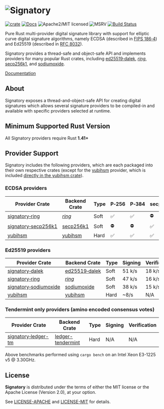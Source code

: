 # ![Signatory][logo]

[![crate][crate-image]][crate-link]
[![Docs][docs-image]][docs-link]
![Apache2/MIT licensed][license-image]
![MSRV][rustc-image]
[![Build Status][build-image]][build-link]

Pure Rust multi-provider digital signature library with support for elliptic
curve digital signature algorithms, namely ECDSA (described in [FIPS 186‑4])
and Ed25519 (described in [RFC 8032]).

Signatory provides a thread-safe and object-safe API and implements providers
for many popular Rust crates, including [ed25519‑dalek], [*ring*], [secp256k1], 
and [sodiumoxide].

[Documentation][docs-link]

## About

Signatory exposes a thread-and-object-safe API for creating digital signatures
which allows several signature providers to be compiled-in and available with
specific providers selected at runtime.

## Minimum Supported Rust Version

All Signatory providers require Rust **1.41+**

## Provider Support

Signatory includes the following providers, which are each packaged into their
own respective crates (except for the [yubihsm] provider, which is included
[directly in the yubihsm crate]).

### ECDSA providers

| Provider Crate        | Backend Crate  | Type | P‑256  | P‑384  | secp256k1  |
| --------------------- | -------------- | ---- | ------ | ------ | ---------- |
| [signatory‑ring]      | [*ring*]       | Soft | ✅     | ✅     | ⛔         |
| [signatory‑secp256k1] | [secp256k1]    | Soft | ⛔     | ⛔     | ✅         |
| [yubihsm]             | [yubihsm]      | Hard | ✅     | ✅     | ✅         |

### Ed25519 providers

| Provider Crate          | Backend Crate   | Type | Signing | Verification |
| ----------------------- | --------------- | ---- | ------- | ------------ |
| [signatory‑dalek]       | [ed25519‑dalek] | Soft | 51 k/s  | 18 k/s       |
| [signatory‑ring]        | [*ring*]        | Soft | 47 k/s  | 16 k/s       |
| [signatory‑sodiumoxide] | [sodiumoxide]   | Soft | 38 k/s  | 15 k/s       |
| [yubihsm]               | [yubihsm]       | Hard | ~8/s    | N/A          |

### Tendermint only providers (amino encoded consensus votes)

| Provider Crate        | Backend Crate   | Type | Signing | Verification |
| --------------------- | --------------- | ---- | ------- | ------------ |
| [signatory‑ledger-tm] | [ledger-tendermint] | Hard | N/A     | N/A          |

Above benchmarks performed using `cargo bench` on an Intel Xeon E3-1225 v5 @ 3.30GHz.

## License

**Signatory** is distributed under the terms of either the MIT license or the
Apache License (Version 2.0), at your option.

See [LICENSE-APACHE](LICENSE-APACHE) and [LICENSE-MIT](LICENSE-MIT) for details.

[//]: # (badges)

[logo]: https://storage.googleapis.com/iqlusion-production-web/github/signatory/signatory.svg
[crate-image]: https://img.shields.io/crates/v/signatory.svg
[crate-link]: https://crates.io/crates/signatory
[docs-image]: https://docs.rs/signatory/badge.svg
[docs-link]: https://docs.rs/signatory/
[license-image]: https://img.shields.io/badge/license-Apache2.0/MIT-blue.svg
[rustc-image]: https://img.shields.io/badge/rustc-1.41+-blue.svg
[build-image]: https://github.com/iqlusioninc/signatory/workflows/Rust/badge.svg?branch=develop&event=push
[build-link]: https://github.com/iqlusioninc/signatory/actions

[//]: # (general links)

[FIPS 186‑4]: https://csrc.nist.gov/publications/detail/fips/186/4/final
[RFC 8032]: https://tools.ietf.org/html/rfc8032
[ed25519‑dalek]: https://github.com/dalek-cryptography/ed25519-dalek
[*ring*]: https://github.com/briansmith/ring
[secp256k1]: https://github.com/rust-bitcoin/rust-secp256k1/
[sodiumoxide]: https://github.com/dnaq/sodiumoxide
[yubihsm]: https://github.com/tendermint/yubihsm-rs
[ledger-tendermint]: https://crates.io/crates/ledger-tendermint
[directly in the yubihsm crate]: https://docs.rs/yubihsm/latest/yubihsm/signatory/index.html
[signatory‑dalek]: https://crates.io/crates/signatory-dalek
[signatory‑ring]: https://crates.io/crates/signatory-ring
[signatory‑secp256k1]: https://crates.io/crates/signatory-secp256k1
[signatory‑sodiumoxide]: https://crates.io/crates/signatory-sodiumoxide
[signatory‑ledger-tm]: https://crates.io/crates/signatory-ledger-tm
